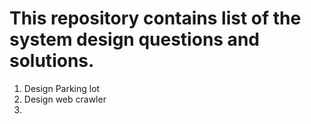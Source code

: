 # This repository contains list of the system design questions and solutions.
1. Design Parking lot 
2. Design web crawler
3. 